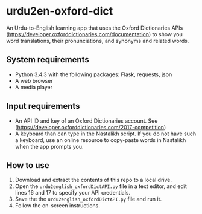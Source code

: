 # urdu2en-oxford-dict

An Urdu-to-English learning app that uses the Oxford Dictionaries APIs (https://developer.oxforddictionaries.com/documentation) to show you word translations, their pronunciations, and synonyms and related words.

## System requirements

- Python 3.4.3 with the following packages: Flask, requests, json
- A web browser
- A media player
 
 ## Input requirements
 
 - An API ID and key of an Oxford Dictionaries account. See (https://developer.oxforddictionaries.com/2017-competition)
 - A keyboard than can type in the Nastalikh script. If you do not have such a keyboard, use an online resource to copy-paste words in Nastalikh when the app prompts you.
 
 ## How to use
 
 1.  Download and extract the contents of this repo to a local drive.
 2.  Open the `urdu2english_oxfordDictAPI.py` file in a text editor, and edit lines 16 and 17 to specify your API credentials.
 2.  Save the the `urdu2english_oxfordDictAPI.py` file and run it.
 3.  Follow the on-screen instructions.
